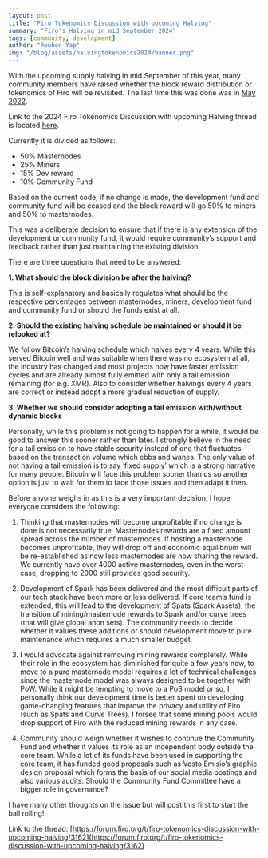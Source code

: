 ```yaml
---
layout: post
title: "Firo Tokenomics Discussion with upcoming Halving"
summary: "Firo's Halving in mid September 2024"
tags: [community, development]
author: "Reuben Yap"
img: "/blog/assets/halvingtokenomics2024/banner.png"
---
```

With the upcoming supply halving in mid September of this year, many community members have raised whether the block reward distribution or tokenomics of Firo will be revisited. The last time this was done was in [May 2022](https://forum.firo.org/t/tokenomics-and-funding-division-of-block-reward-discussion-and-community-matching-fund/2061).

Link to the 2024 Firo Tokenomics Discussion with upcoming Halving thread is located [here](https://forum.firo.org/t/firo-tokenomics-discussion-with-upcoming-halving/3162).

Currently it is divided as follows:

* 50% Masternodes 
* 25% Miners 
* 15% Dev reward 
* 10% Community Fund 

Based on the current code, if no change is made, the development fund and community fund will be ceased and the block reward will go 50% to miners and 50% to masternodes.

This was a deliberate decision to ensure that if there is any extension of the development or community fund, it would require community’s support and feedback rather than just maintaining the existing division.

There are three questions that need to be answered:

**1. What should the block division be after the halving?**

This is self-explanatory and basically regulates what should be the respective percentages between masternodes, miners, development fund and community fund or should the funds exist at all.

**2. Should the existing halving schedule be maintained or should it be relooked at?**

We follow Bitcoin’s halving schedule which halves every 4 years. While this served Bitcoin well and was suitable when there was no ecosystem at all, the industry has changed and most projects now have faster emission cycles and are already almost fully emitted with only a tail emission remaining (for e.g. XMR).
Also to consider whether halvings every 4 years are correct or instead adopt a more gradual reduction of supply.

**3. Whether we should consider adopting a tail emission with/without dynamic blocks**

Personally, while this problem is not going to happen for a while, it would be good to answer this sooner rather than later. I strongly believe in the need for a tail emission to have stable security instead of one that fluctuates based on the transaction volume which ebbs and wanes. The only value of not having a tail emission is to say ‘fixed supply’ which is a strong narrative for many people. Bitcoin will face this problem sooner than us so another option is just to wait for them to face those issues and then adapt it then.

Before anyone weighs in as this is a very important decision, I hope everyone considers the following:

1) Thinking that masternodes will become unprofitable if no change is done is not necessarily true. Masternodes rewards are a fixed amount spread across the number of masternodes. If hosting a masternode becomes unprofitable, they will drop off and economic equilibrium will be re-established as now less masternodes are now sharing the reward. We currently have over 4000 active masternodes, even in the worst case, dropping to 2000 still provides good security.

2) Development of Spark has been delivered and the most difficult parts of our tech stack have been more or less delivered. If core team’s fund is extended, this will lead to the development of Spats (Spark Assets), the transition of mining/masternode rewards to Spark and/or curve trees (that will give global anon sets). The community needs to decide whether it values these additions or should development move to pure maintenance which requires a much smaller budget.

3) I would advocate against removing mining rewards completely. While their role in the ecosystem has diminished for quite a few years now, to move to a pure masternode model requires a lot of technical challenges since the masternode model was always designed to be together with PoW. While it might be tempting to move to a PoS model or so, I personally think our development time is better spent on developing game-changing features that improve the privacy and utility of Firo (such as Spats and Curve Trees). I forsee that some mining pools would drop support of Firo with the reduced mining rewards in any case.

4) Community should weigh whether it wishes to continue the Community Fund and whether it values its role as an independent body outside the core team. While a lot of its funds have been used in supporting the core team, it has funded good proposals such as Vosto Emisio’s graphic design proposal which forms the basis of our social media postings and also various audits. Should the Community Fund Committee have a bigger role in governance?

I have many other thoughts on the issue but will post this first to start the ball rolling!

Link to the thread: [https://forum.firo.org/t/firo-tokenomics-discussion-with-upcoming-halving/3162](https://forum.firo.org/t/firo-tokenomics-discussion-with-upcoming-halving/3162)
